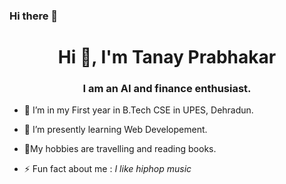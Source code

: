 ### Hi there 👋

<!--
**caactiii/caactiii** is a ✨ _special_ ✨ repository because its `README.md` (this file) appears on your GitHub profile.

Here are some ideas to get you started:

- 🔭 I’m currently working on ...
- 🌱 I’m currently learning ...
- 👯 I’m looking to collaborate on ...
- 🤔 I’m looking for help with ...
- 💬 Ask me about ...
- 📫 How to reach me: ...
- 😄 Pronouns: ...
- ⚡ Fun fact: ...
-->
<h1 align="center">Hi 👋, I'm Tanay Prabhakar</h1>
<h3 align="center">I am an AI and finance enthusiast. </h3>

- 🔭 I’m in my First year in B.Tech CSE in UPES, Dehradun.
- 🌱 I’m presently learning Web Developement.
- 💬My hobbies are travelling and reading books.

- ⚡ Fun fact about me :   *I like hiphop music*

